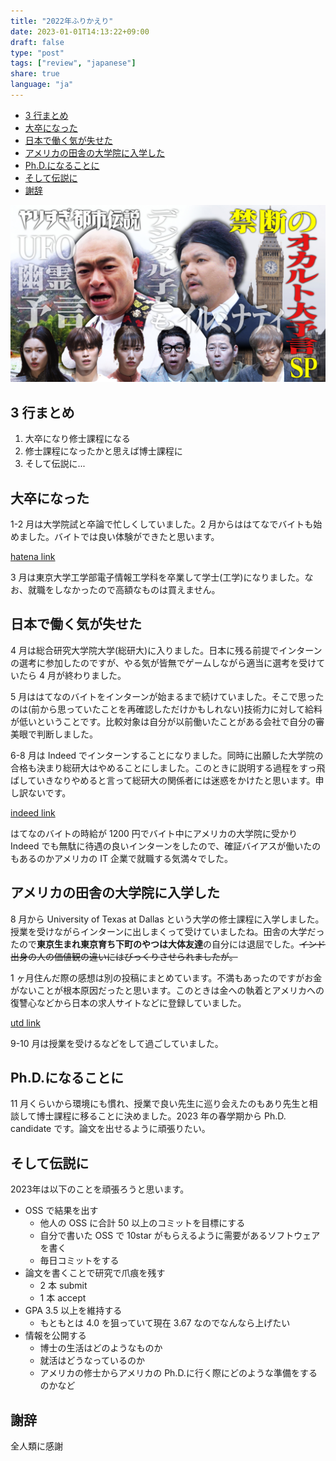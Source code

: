 ```yaml
---
title: "2022年ふりかえり"
date: 2023-01-01T14:13:22+09:00
draft: false
type: "post"
tags: ["review", "japanese"]
share: true
language: "ja"
---
```


- [3 行まとめ](#3行まとめ)
- [大卒になった](#大卒になった)
- [日本で働く気が失せた](#日本で働く気が失せた)
- [アメリカの田舎の大学院に入学した](#アメリカの田舎の大学院に入学した)
- [Ph.D.になることに](#phdになることに)
- [そして伝説に](#そして伝説に)
- [謝辞](#謝辞)

![toshidensetsu](/images/toshidensetsu.jpeg)

## 3 行まとめ

1. 大卒になり修士課程になる
2. 修士課程になったかと思えば博士課程に
3. そして伝説に...

## 大卒になった

1-2 月は大学院試と卒論で忙しくしていました。2 月からははてなでバイトも始めました。バイトでは良い体験ができたと思います。

[hatena link](./quit-hatena-part-time.md)

3 月は東京大学工学部電子情報工学科を卒業して学士(工学)になりました。なお、就職をしなかったので高額なものは買えません。

## 日本で働く気が失せた

4 月は総合研究大学院大学(総研大)に入りました。日本に残る前提でインターンの選考に参加したのですが、やる気が皆無でゲームしながら適当に選考を受けていたら 4 月が終わりました。

5 月ははてなのバイトをインターンが始まるまで続けていました。そこで思ったのは(前から思っていたことを再確認しただけかもしれない)技術力に対して給料が低いということです。比較対象は自分が以前働いたことがある会社で自分の審美眼で判断しました。

6-8 月は Indeed でインターンすることになりました。同時に出願した大学院の合格も決まり総研大はやめることにしました。このときに説明する過程をすっ飛ばしていきなりやめると言って総研大の関係者には迷惑をかけたと思います。申し訳ないです。

[indeed link](./intern-at-indeed-japan.md)

はてなのバイトの時給が 1200 円でバイト中にアメリカの大学院に受かり Indeed でも無駄に待遇の良いインターンをしたので、確証バイアスが働いたのもあるのかアメリカの IT 企業で就職する気満々でした。

## アメリカの田舎の大学院に入学した

8 月から University of Texas at Dallas という大学の修士課程に入学しました。授業を受けながらインターンに出しまくって受けていましたね。田舎の大学だったので**東京生まれ東京育ち下町のやつは大体友達**の自分には退屈でした。~~インド出身の人の価値観の違いにはびっくりさせられましたが。~~

1 ヶ月住んだ際の感想は別の投稿にまとめています。不満もあったのですがお金がないことが根本原因だったと思います。このときは金への執着とアメリカへの復讐心などから日本の求人サイトなどに登録していました。

[utd link](./1st-month-at-utd.md)

9-10 月は授業を受けるなどをして過ごしていました。

## Ph.D.になることに

11 月くらいから環境にも慣れ、授業で良い先生に巡り会えたのもあり先生と相談して博士課程に移ることに決めました。2023 年の春学期から Ph.D. candidate です。論文を出せるように頑張りたい。

## そして伝説に

2023年は以下のことを頑張ろうと思います。

- OSS で結果を出す
  - 他人の OSS に合計 50 以上のコミットを目標にする
  - 自分で書いた OSS で 10star がもらえるように需要があるソフトウェアを書く
  - 毎日コミットをする
- 論文を書くことで研究で爪痕を残す
  - 2 本 submit
  - 1 本 accept
- GPA 3.5 以上を維持する
  - もともとは 4.0 を狙っていて現在 3.67 なのでなんなら上げたい
- 情報を公開する
  - 博士の生活はどのようなものか
  - 就活はどうなっているのか
  - アメリカの修士からアメリカの Ph.D.に行く際にどのような準備をするのかなど

## 謝辞

全人類に感謝
